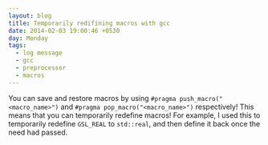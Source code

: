 ```yaml
---
layout: blog
title: Temporarily redifining macros with gcc
date: 2014-02-03 19:00:46 +0530
day: Monday
tags:
  - log message
  - gcc
  - preprocessor
  - macros
---
```


You can save and restore macros by using `#pragma push_macro("<macro_name>")` and `#pragma pop_macro("<macro_name>")` respectively! This means that you can temporarily redefine macros! For example, I used this to temporarily redefine `GSL_REAL` to `std::real`, and then define it back once the need had passed.
